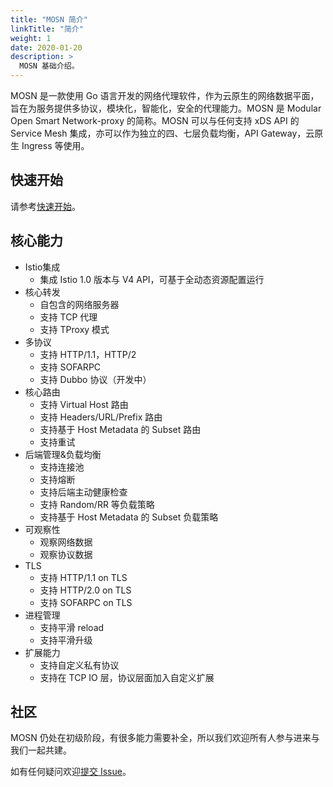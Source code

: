 ```yaml
---
title: "MOSN 简介"
linkTitle: "简介"
weight: 1
date: 2020-01-20
description: >
  MOSN 基础介绍。
---
```


MOSN 是一款使用 Go 语言开发的网络代理软件，作为云原生的网络数据平面，旨在为服务提供多协议，模块化，智能化，安全的代理能力。MOSN 是 Modular Open Smart Network-proxy 的简称。MOSN 可以与任何支持 xDS API 的 Service Mesh 集成，亦可以作为独立的四、七层负载均衡，API Gateway，云原生 Ingress 等使用。

## 快速开始

请参考[快速开始](../quick-start)。

## 核心能力

+ Istio集成
    + 集成 Istio 1.0 版本与 V4 API，可基于全动态资源配置运行
+ 核心转发
    + 自包含的网络服务器
    + 支持 TCP 代理
    + 支持 TProxy 模式
+ 多协议
    + 支持 HTTP/1.1，HTTP/2
    + 支持 SOFARPC
    + 支持 Dubbo 协议（开发中）
+ 核心路由
    + 支持 Virtual Host 路由
    + 支持 Headers/URL/Prefix 路由
    + 支持基于 Host Metadata 的 Subset 路由
    + 支持重试
+ 后端管理&负载均衡
    + 支持连接池
    + 支持熔断
    + 支持后端主动健康检查
    + 支持 Random/RR 等负载策略
    + 支持基于 Host Metadata 的 Subset 负载策略
+ 可观察性
    + 观察网络数据
    + 观察协议数据
+ TLS
    + 支持 HTTP/1.1 on TLS
    + 支持 HTTP/2.0 on TLS
    + 支持 SOFARPC on TLS
+ 进程管理
    + 支持平滑 reload
    + 支持平滑升级
+ 扩展能力
    + 支持自定义私有协议
    + 支持在 TCP IO 层，协议层面加入自定义扩展

## 社区

MOSN 仍处在初级阶段，有很多能力需要补全，所以我们欢迎所有人参与进来与我们一起共建。

如有任何疑问欢迎[提交 Issue](https://github.com/mosn/mosn/issues)。
